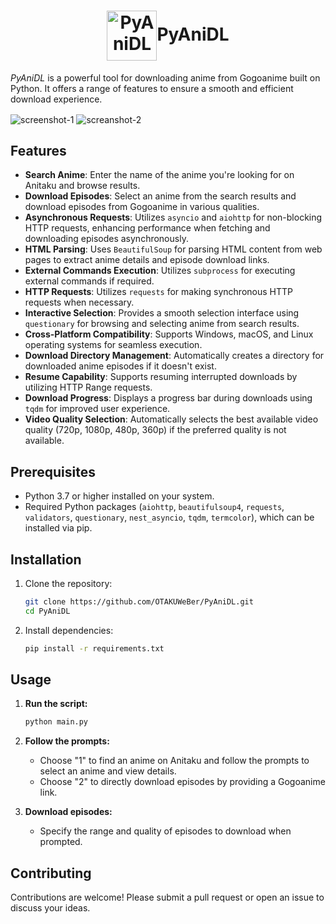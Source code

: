<h1 align="center">
    <img align="center" height="80px" width="80px" src="https://raw.githubusercontent.com/OTAKUWeBer/PyAniDL/main/assets/icon.png" alt="PyAniDL">PyAniDL
</h1>

*PyAniDL* is a powerful tool for downloading anime from Gogoanime built on Python. It offers a range of features to ensure a smooth and efficient download experience.

<img align="center" src="https://raw.githubusercontent.com/OTAKUWeBer/PyAniDL/main/assets/ss1.jpg" alt="screenshot-1">
<img align="center" src="https://raw.githubusercontent.com/OTAKUWeBer/PyAniDL/main/assets/ss2.jpg" alt="screanshot-2">

## Features

- **Search Anime**: Enter the name of the anime you're looking for on Anitaku and browse results.
- **Download Episodes**: Select an anime from the search results and download episodes from Gogoanime in various qualities.
- **Asynchronous Requests**: Utilizes `asyncio` and `aiohttp` for non-blocking HTTP requests, enhancing performance when fetching and downloading episodes asynchronously.
- **HTML Parsing**: Uses `BeautifulSoup` for parsing HTML content from web pages to extract anime details and episode download links.
- **External Commands Execution**: Utilizes `subprocess` for executing external commands if required.
- **HTTP Requests**: Utilizes `requests` for making synchronous HTTP requests when necessary.
- **Interactive Selection**: Provides a smooth selection interface using `questionary` for browsing and selecting anime from search results.
- **Cross-Platform Compatibility**: Supports Windows, macOS, and Linux operating systems for seamless execution.
- **Download Directory Management**: Automatically creates a directory for downloaded anime episodes if it doesn't exist.
- **Resume Capability**: Supports resuming interrupted downloads by utilizing HTTP Range requests.
- **Download Progress**: Displays a progress bar during downloads using `tqdm` for improved user experience.
- **Video Quality Selection**: Automatically selects the best available video quality (720p, 1080p, 480p, 360p) if the preferred quality is not available.

## Prerequisites

- Python 3.7 or higher installed on your system.
- Required Python packages (`aiohttp`, `beautifulsoup4`, `requests`, `validators`, `questionary`, `nest_asyncio`, `tqdm`, `termcolor`), which can be installed via pip.

## Installation

1. Clone the repository:
    ```sh
    git clone https://github.com/OTAKUWeBer/PyAniDL.git
    cd PyAniDL
    ```
2. Install dependencies:
    ```sh
    pip install -r requirements.txt
    ```

## Usage

1. **Run the script:**

   ```sh
   python main.py
   ```

2. **Follow the prompts:**

   - Choose "1" to find an anime on Anitaku and follow the prompts to select an anime and view details.
   - Choose "2" to directly download episodes by providing a Gogoanime link.

3. **Download episodes:**

   - Specify the range and quality of episodes to download when prompted.

## Contributing

Contributions are welcome! Please submit a pull request or open an issue to discuss your ideas.